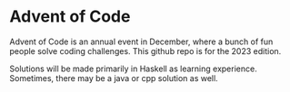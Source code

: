 # Advent of Code

Advent of Code is an annual event in December, where a bunch of fun people solve coding challenges. This github repo is for the 2023 edition. 

Solutions will be made primarily in Haskell as learning experience. Sometimes, there may be a java or cpp solution as well.